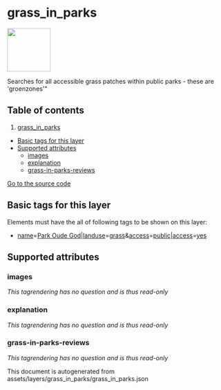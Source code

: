 

 grass_in_parks 
================



<img src='https://mapcomplete.osm.be/./assets/themes/playgrounds/playground.svg' height="100px"> 

Searches for all accessible grass patches within public parks - these are 'groenzones'"




## Table of contents

1. [grass_in_parks](#grass_in_parks)
  - [Basic tags for this layer](#basic-tags-for-this-layer)
  - [Supported attributes](#supported-attributes)
    + [images](#images)
    + [explanation](#explanation)
    + [grass-in-parks-reviews](#grass-in-parks-reviews)








[Go to the source code](../assets/layers/grass_in_parks/grass_in_parks.json)



 Basic tags for this layer 
---------------------------



Elements must have the all of following tags to be shown on this layer:



  - <a href='https://wiki.openstreetmap.org/wiki/Key:name' target='_blank'>name</a>=<a href='https://wiki.openstreetmap.org/wiki/Tag:name%3DPark Oude God' target='_blank'>Park Oude God</a>|<a href='https://wiki.openstreetmap.org/wiki/Key:landuse' target='_blank'>landuse</a>=<a href='https://wiki.openstreetmap.org/wiki/Tag:landuse%3Dgrass' target='_blank'>grass</a>&<a href='https://wiki.openstreetmap.org/wiki/Key:access' target='_blank'>access</a>=<a href='https://wiki.openstreetmap.org/wiki/Tag:access%3Dpublic' target='_blank'>public</a>|<a href='https://wiki.openstreetmap.org/wiki/Key:access' target='_blank'>access</a>=<a href='https://wiki.openstreetmap.org/wiki/Tag:access%3Dyes' target='_blank'>yes</a>




 Supported attributes 
----------------------





### images 



_This tagrendering has no question and is thus read-only_





### explanation 



_This tagrendering has no question and is thus read-only_





### grass-in-parks-reviews 



_This tagrendering has no question and is thus read-only_

 

This document is autogenerated from assets/layers/grass_in_parks/grass_in_parks.json